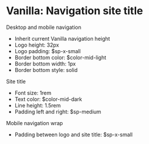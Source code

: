 # Vanilla: Navigation site title

Desktop and mobile navigation
- Inherit current Vanilla navigation height
- Logo height: 32px
- Logo padding: $sp-x-small
- Border bottom color: $color-mid-light
- Border bottom width: 1px
- Border bottom style: solid

Site title
- Font size: 1rem 
- Text color: $color-mid-dark
- Line height: 1.5rem
- Padding left and right: $sp-medium

Mobile navigation wrap
- Padding between logo and site title: $sp-x-small

